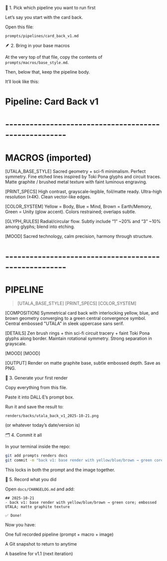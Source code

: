 🧩 1. Pick which pipeline you want to run first

Let’s say you start with the card back.

Open this file:

`prompts/pipelines/card_back_v1.md`

🪶 2. Bring in your base macros

At the very top of that file, copy the contents of
`prompts/macros/base_style.md`.

Then, below that, keep the pipeline body.

It’ll look like this:

# Pipeline: Card Back v1
# -----------------------------------------------------
# MACROS (imported)
[UTALA_BASE_STYLE]
Sacred geometry + sci-fi minimalism. Perfect symmetry. Fine etched lines inspired by Toki Pona glyphs and circuit traces. Matte graphite / brushed metal texture with faint luminous engraving.

[PRINT_SPECS]
High contrast, grayscale-legible, foil/matte ready. Ultra-high resolution (≥4K). Clean vector-like edges.

[COLOR_SYSTEM]
Yellow = Body, Blue = Mind, Brown = Earth/Memory, Green = Unity (glow accent). Colors restrained; overlaps subtle.

[GLYPH_RULES]
Radial/circular flow. Subtly include “1” ~20% and “3” ~10% among glyphs; blend into etching.

[MOOD]
Sacred technology, calm precision, harmony through structure.
# -----------------------------------------------------
# PIPELINE
> [UTALA_BASE_STYLE]
> [PRINT_SPECS]
> [COLOR_SYSTEM]

[COMPOSITION]
Symmetrical card back with interlocking yellow, blue, and brown geometry converging to a green central convergence symbol. Central embossed "UTALA" in sleek uppercase sans serif.

[DETAILS]
Zen brush rings + thin sci-fi circuit tracery + faint Toki Pona glyphs along border. Maintain rotational symmetry. Strong separation in grayscale.

[MOOD]
[MOOD]

[OUTPUT]
Render on matte graphite base, subtle embossed depth. Save as PNG.

🧭 3. Generate your first render

Copy everything from this file.

Paste it into DALL·E’s prompt box.

Run it and save the result to:

`renders/backs/utala_back_v1_2025-10-21.png`


(or whatever today’s date/version is)

🗂️ 4. Commit it all

In your terminal inside the repo:

```bash
git add prompts renders docs
git commit -m "back v1: base render with yellow/blue/brown → green core; embossed UTALA"
```

This locks in both the prompt and the image together.

🧾 5. Record what you did

Open `docs/CHANGELOG.md` and add:

```
## 2025-10-21
- back v1: base render with yellow/blue/brown → green core; embossed UTALA; matte graphite texture

✅ Done!
```

Now you have:

One full recorded pipeline (prompt + macro + image)

A Git snapshot to return to anytime

A baseline for v1.1 (next iteration)
